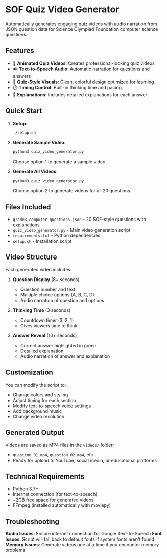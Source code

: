 # SOF Quiz Video Generator

Automatically generates engaging quiz videos with audio narration from JSON question data for Science Olympiad Foundation computer science questions.

## Features

- 🎥 **Animated Quiz Videos**: Creates professional-looking quiz videos
- 🔊 **Text-to-Speech Audio**: Automatic narration for questions and answers
- 🎨 **Quiz-Style Visuals**: Clean, colorful design optimized for learning
- ⏱️ **Timing Control**: Built-in thinking time and pacing
- 📝 **Explanations**: Includes detailed explanations for each answer

## Quick Start

1. **Setup**:
   ```bash
   ./setup.sh
   ```

2. **Generate Sample Video**:
   ```bash
   python3 quiz_video_generator.py
   ```
   Choose option 1 to generate a sample video.

3. **Generate All Videos**:
   ```bash
   python3 quiz_video_generator.py
   ```
   Choose option 2 to generate videos for all 20 questions.

## Files Included

- `grade3_computer_questions.json` - 20 SOF-style questions with explanations
- `quiz_video_generator.py` - Main video generation script
- `requirements.txt` - Python dependencies
- `setup.sh` - Installation script

## Video Structure

Each generated video includes:

1. **Question Display** (8+ seconds)
   - Question number and text
   - Multiple choice options (A, B, C, D)
   - Audio narration of question and options

2. **Thinking Time** (3 seconds)
   - Countdown timer (3, 2, 1)
   - Gives viewers time to think

3. **Answer Reveal** (10+ seconds)
   - Correct answer highlighted in green
   - Detailed explanation
   - Audio narration of answer and explanation

## Customization

You can modify the script to:
- Change colors and styling
- Adjust timing for each section
- Modify text-to-speech voice settings
- Add background music
- Change video resolution

## Generated Output

Videos are saved as MP4 files in the `videos/` folder:
- `question_01.mp4`, `question_02.mp4`, etc.
- Ready for upload to YouTube, social media, or educational platforms

## Technical Requirements

- Python 3.7+
- Internet connection (for text-to-speech)
- ~2GB free space for generated videos
- FFmpeg (installed automatically with moviepy)

## Troubleshooting

**Audio Issues**: Ensure internet connection for Google Text-to-Speech
**Font Issues**: Script will fall back to default fonts if system fonts aren't found
**Memory Issues**: Generate videos one at a time if you encounter memory problems
